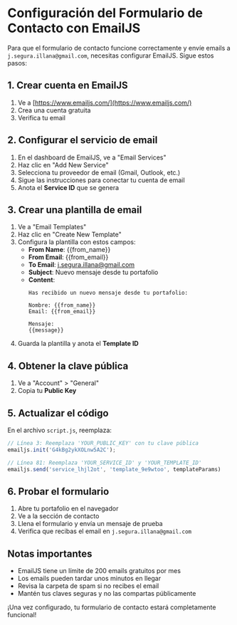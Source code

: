 # Configuración del Formulario de Contacto con EmailJS

Para que el formulario de contacto funcione correctamente y envíe emails a `j.segura.illana@gmail.com`, necesitas configurar EmailJS. Sigue estos pasos:

## 1. Crear cuenta en EmailJS

1. Ve a [https://www.emailjs.com/](https://www.emailjs.com/)
2. Crea una cuenta gratuita
3. Verifica tu email

## 2. Configurar el servicio de email

1. En el dashboard de EmailJS, ve a "Email Services"
2. Haz clic en "Add New Service"
3. Selecciona tu proveedor de email (Gmail, Outlook, etc.)
4. Sigue las instrucciones para conectar tu cuenta de email
5. Anota el **Service ID** que se genera

## 3. Crear una plantilla de email

1. Ve a "Email Templates"
2. Haz clic en "Create New Template"
3. Configura la plantilla con estos campos:
   - **From Name**: {{from_name}}
   - **From Email**: {{from_email}}
   - **To Email**: j.segura.illana@gmail.com
   - **Subject**: Nuevo mensaje desde tu portafolio
   - **Content**: 
     ```
     Has recibido un nuevo mensaje desde tu portafolio:
     
     Nombre: {{from_name}}
     Email: {{from_email}}
     
     Mensaje:
     {{message}}
     ```
4. Guarda la plantilla y anota el **Template ID**

## 4. Obtener la clave pública

1. Ve a "Account" > "General"
2. Copia tu **Public Key**

## 5. Actualizar el código

En el archivo `script.js`, reemplaza:

```javascript
// Línea 3: Reemplaza 'YOUR_PUBLIC_KEY' con tu clave pública
emailjs.init('G4kBg2ykXOLnw5A2C');

// Línea 81: Reemplaza 'YOUR_SERVICE_ID' y 'YOUR_TEMPLATE_ID'
emailjs.send('service_lhjl2ot', 'template_9e9wtoo', templateParams)
```

## 6. Probar el formulario

1. Abre tu portafolio en el navegador
2. Ve a la sección de contacto
3. Llena el formulario y envía un mensaje de prueba
4. Verifica que recibas el email en `j.segura.illana@gmail.com`

## Notas importantes

- EmailJS tiene un límite de 200 emails gratuitos por mes
- Los emails pueden tardar unos minutos en llegar
- Revisa la carpeta de spam si no recibes el email
- Mantén tus claves seguras y no las compartas públicamente

¡Una vez configurado, tu formulario de contacto estará completamente funcional!